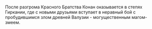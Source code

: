 <!--2021-06-13 11:10:21-->
После разгрома Красного Братства Конан оказывается в степях Гиркании, 
    где с новыми друзьями вступает в неравный бой с пробудившимся злом 
    древней Валузии - могущественным магом-змеем.